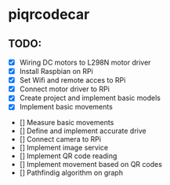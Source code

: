 # piqrcodecar

## TODO:
- [x] Wiring DC motors to L298N motor driver
- [x] Install Raspbian on RPi
- [x] Set Wifi and remote acces to RPi
- [x] Connect motor driver to RPi
- [x] Create project and implement basic models
- [x] Implement basic movements
- [] Measure basic movements
- [] Define and implement accurate drive
- [] Connect camera to RPi
- [] Implement image service
- [] Implement QR code reading
- [] Implement movement based on QR codes
- [] Pathfindig algorithm on graph
